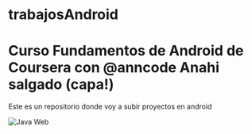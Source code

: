 # trabajosAndroid
# Curso Fundamentos de Android de Coursera con @anncode Anahi salgado (capa!) 

Este es un repositorio donde voy a subir proyectos en android


![Java Web](https://raw.githubusercontent.com/LuizHuaman/ResponsiveWebDesign/master/app.jpg)

